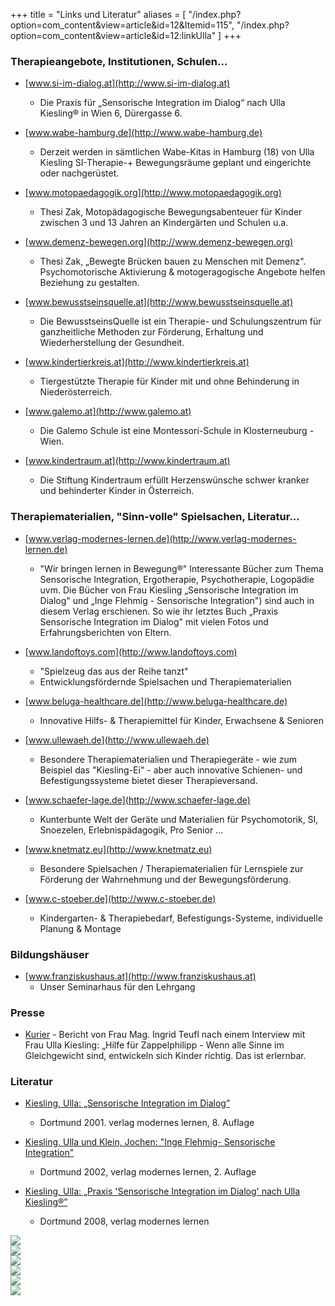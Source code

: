 +++
title = "Links und Literatur"
aliases = [
  "/index.php?option=com_content&view=article&id=12&Itemid=115",
  "/index.php?option=com_content&view=article&id=12:linkUlla"
]
+++

### Therapieangebote, Institutionen, Schulen...

- [www.si-im-dialog.at](http://www.si-im-dialog.at)
  - Die Praxis für „Sensorische Integration im Dialog“ nach Ulla Kiesling® in Wien 6, Dürergasse 6.

- [www.wabe-hamburg.de](http://www.wabe-hamburg.de)
  - Derzeit werden in sämtlichen Wabe-Kitas in Hamburg (18) von Ulla Kiesling SI-Therapie-+ Bewegungsräume geplant und eingerichte oder nachgerüstet.

- [www.motopaedagogik.org](http://www.motopaedagogik.org)
  - Thesi Zak, Motopädagogische Bewegungsabenteuer für Kinder zwischen 3 und 13 Jahren an Kindergärten und Schulen u.a.

- [www.demenz-bewegen.org](http://www.demenz-bewegen.org)
  - Thesi Zak, „Bewegte Brücken bauen zu Menschen mit Demenz". Psychomotorische Aktivierung & motogeragogische Angebote helfen Beziehung zu gestalten.

- [www.bewusstseinsquelle.at](http://www.bewusstseinsquelle.at)
  - Die BewusstseinsQuelle ist ein Therapie- und Schulungszentrum für ganzheitliche Methoden zur Förderung, Erhaltung und Wiederherstellung der Gesundheit.

- [www.kindertierkreis.at](http://www.kindertierkreis.at)
  - Tiergestützte Therapie für Kinder mit und ohne Behinderung in Niederösterreich.

- [www.galemo.at](http://www.galemo.at)
  - Die Galemo Schule ist eine Montessori-Schule in Klosterneuburg - Wien.

- [www.kindertraum.at](http://www.kindertraum.at)
  - Die Stiftung Kindertraum erfüllt Herzenswünsche schwer kranker und behinderter Kinder in Österreich.


### Therapiematerialien, "Sinn-volle" Spielsachen, Literatur...

- [www.verlag-modernes-lernen.de](http://www.verlag-modernes-lernen.de)
  - "Wir bringen lernen in Bewegung®" Interessante Bücher zum Thema Sensorische Integration, Ergotherapie, Psychotherapie, Logopädie uvm. Die Bücher von Frau Kiesling „Sensorische Integration im Dialog" und „Inge Flehmig - Sensorische Integration") sind auch in diesem Verlag erschienen. So wie ihr letztes Buch „Praxis Sensorische Integration im Dialog" mit vielen Fotos und Erfahrungsberichten von Eltern.

- [www.landoftoys.com](http://www.landoftoys.com)
  - "Spielzeug das aus der Reihe tanzt"
  - Entwicklungsfördernde Spielsachen und Therapiematerialien

- [www.beluga-healthcare.de](http://www.beluga-healthcare.de)
  - Innovative Hilfs- & Therapiemittel für Kinder, Erwachsene & Senioren

- [www.ullewaeh.de](http://www.ullewaeh.de)
  - Besondere Therapiematerialien und Therapiegeräte - wie zum Beispiel das "Kiesling-Ei" - aber auch innovative Schienen- und Befestigungssysteme bietet dieser Therapieversand.

- [www.schaefer-lage.de](http://www.schaefer-lage.de)
  - Kunterbunte Welt der Geräte und Materialien für Psychomotorik, SI, Snoezelen, Erlebnispädagogik, Pro Senior ...

- [www.knetmatz.eu](http://www.knetmatz.eu)
  - Besondere Spielsachen / Therapiematerialien für Lernspiele zur Förderung der Wahrnehmung und der Bewegungsförderung.

- [www.c-stoeber.de](http://www.c-stoeber.de)
  - Kindergarten- & Therapiebedarf, Befestigungs-Systeme, individuelle Planung & Montage


### Bildungshäuser

  - [www.franziskushaus.at](http://www.franziskushaus.at)
    - Unser Seminarhaus für den Lehrgang

### Presse

- [Kurier](http://kurier.at/lebensart/gesundheit/konzentrations-oder-verhaltensstoerungen-hilfe-fuer-zappelphilipp/5.892.283/) - Bericht von Frau Mag. Ingrid Teufl nach einem Interview mit Frau Ulla Kiesling: „Hilfe für Zappelphilipp - Wenn alle Sinne im Gleichgewicht sind, entwickeln sich Kinder richtig. Das ist erlernbar.

<a name="literatur" />

### Literatur

  - [Kiesling, Ulla: „Sensorische Integration im Dialog”](http://web.archive.org/web/20160730185349/http://si-ullakiesling.info/index.php?option=com_content&view=article&id=30:buch-si&catid=2:uncategorised&Itemid=115)
    - Dortmund 2001. verlag modernes lernen, 8. Auflage

  - [Kiesling, Ulla und Klein, Jochen: "Inge Flehmig- Sensorische Integration"](http://web.archive.org/web/20160730185349/http://si-ullakiesling.info/index.php?option=com_content&view=article&id=38:inge-flehmig&catid=2:uncategorised&Itemid=115)
    - Dortmund 2002, verlag modernes lernen, 2. Auflage

  - [Kiesling, Ulla: „Praxis 'Sensorische Integration im Dialog' nach Ulla Kiesling®”](http://web.archive.org/web/20160730185349/http://si-ullakiesling.info/index.php?option=com_content&view=article&id=31:buch-praxis&catid=2:uncategorised&Itemid=115)
    - Dortmund 2008, verlag modernes lernen


<div class="row">
  <div class="col-md-4">
    <img class="book" src="/books/ulla-kiesling-buch-1.jpg" />
  </div>
  <div class="col-md-4">
    <img class="book" src="/books/ulla-kiesling-buch-2.jpg" />
  </div>
  <div class="col-md-4">
    <img class="book" src="/books/ulla-kiesling-buch-3.jpg" />
  </div>
</div>
<div class="row">
  <div class="col-md-4">
    <img class="book" src="/books/ulla-kiesling-buch-4.jpg" />
  </div>
  <div class="col-md-4">
    <img class="book" src="/books/ulla-kiesling-buch-5.jpg" />
  </div>

</div>



<img class="photo-big" src="/ulla-kiesling-praxis/ulla-kiesling-praxis-4.jpg" />
